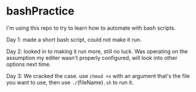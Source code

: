 # bashPractice

I'm using this repo to try to learn how to automate with bash scripts.

Day 1: made a short bash script, could not make it run.

Day 2: looked in to making it run more, still no luck. Was operating on the assumption my editer wasn't properly configured, will look into other options next time.

Day 3: We cracked the case. use `chmod +x` with an argument that's the file you want to use, then use `./`(fileName)`.sh` to run it.